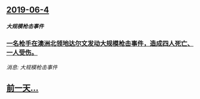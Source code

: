 ## [2019-06-4](/news/2019/06/4/index.md)

##### 大规模枪击事件
### [一名枪手在澳洲北领地达尔文发动大规模枪击事件，造成四人死亡、一人受伤。 ](/news/2019/06/4/一名枪手在澳洲北领地达尔文发动大规模枪击事件-造成四人死亡-一人受伤.md)
_消息: 大规模枪击事件_

## [前一天...](/news/2019/06/3/index.md)

